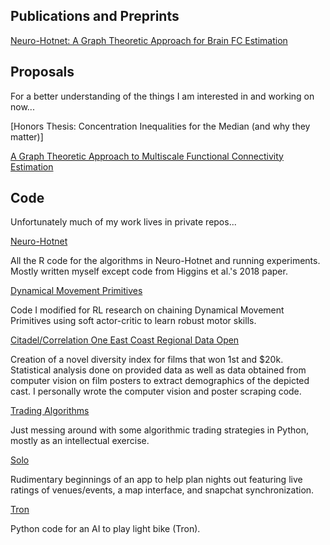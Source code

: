<!-- ## Welcome to GitHub Pages

You can use the [editor on GitHub](https://github.com/ntung88/ntung.github.io/edit/gh-pages/index.md) to maintain and preview the content for your website in Markdown files.

Whenever you commit to this repository, GitHub Pages will run [Jekyll](https://jekyllrb.com/) to rebuild the pages in your site, from the content in your Markdown files.

### Markdown

Markdown is a lightweight and easy-to-use syntax for styling your writing. It includes conventions for

```markdown
Syntax highlighted code block

# Header 1
## Header 2
### Header 3

- Bulleted
- List

1. Numbered
2. List

**Bold** and _Italic_ and `Code` text

[Link](url) and ![Image](src)
```

For more details see [Basic writing and formatting syntax](https://docs.github.com/en/github/writing-on-github/getting-started-with-writing-and-formatting-on-github/basic-writing-and-formatting-syntax).

### Jekyll Themes

Your Pages site will use the layout and styles from the Jekyll theme you have selected in your [repository settings](https://github.com/ntung88/ntung.github.io/settings/pages). The name of this theme is saved in the Jekyll `_config.yml` configuration file.

### Support or Contact

Having trouble with Pages? Check out our [documentation](https://docs.github.com/categories/github-pages-basics/) or [contact support](https://support.github.com/contact) and we’ll help you sort it out. -->

## Publications and Preprints
[Neuro-Hotnet: A Graph Theoretic Approach for Brain FC Estimation](https://arxiv.org/abs/2111.08118)

## Proposals
For a better understanding of the things I am interested in and working on now...

[Honors Thesis: Concentration Inequalities for the Median (and why they matter)]

[A Graph Theoretic Approach to Multiscale Functional Connectivity Estimation](Multiscale_Proposal.pdf)

## Code
Unfortunately much of my work lives in private repos...

[Neuro-Hotnet](https://github.com/ntung88/NeuroHotnet)

All the R code for the algorithms in Neuro-Hotnet and running experiments. Mostly written myself except code from Higgins et al.'s 2018 paper.

[Dynamical Movement Primitives](https://github.com/babbatem/skills_kin)

Code I modified for RL research on chaining Dynamical Movement Primitives using soft actor-critic to learn robust motor skills.

[Citadel/Correlation One East Coast Regional Data Open](https://github.com/dashamet/east-coast-datathon)

Creation of a novel diversity index for films that won 1st and $20k. Statistical analysis done on provided data as well as data obtained from computer vision on film posters to extract demographics of the depicted cast. I personally wrote the computer vision and poster scraping code.

[Trading Algorithms](https://github.com/ntung88/Trading_Algorithms)

Just messing around with some algorithmic trading strategies in Python, mostly as an intellectual exercise.

[Solo](https://github.com/ntung88/Solo)

Rudimentary beginnings of an app to help plan nights out featuring live ratings of venues/events, a map interface, and snapchat synchronization.

[Tron](https://github.com/ntung88/Tron)

Python code for an AI to play light bike (Tron).
